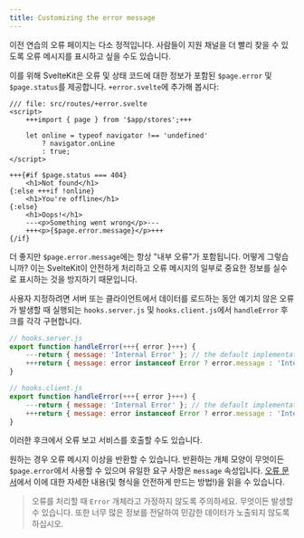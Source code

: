 ```yaml
---
title: Customizing the error message
---
```


이전 연습의 오류 페이지는 다소 정적입니다. 사람들이 지원 채널을 더 빨리 찾을 수 있도록 오류 메시지를 표시하고 싶을 수도 있습니다.

이를 위해 SvelteKit은 오류 및 상태 코드에 대한 정보가 포함된 `$page.error` 및 `$page.status`를 제공합니다. `+error.svelte`에 추가해 봅시다:

```svelte
/// file: src/routes/+error.svelte
<script>
	+++import { page } from '$app/stores';+++

	let online = typeof navigator !== 'undefined'
		? navigator.onLine
		: true;
</script>

+++{#if $page.status === 404}
	<h1>Not found</h1>
{:else +++if !online}
	<h1>You're offline</h1>
{:else}
	<h1>Oops!</h1>
	---<p>Something went wrong</p>---
	+++<p>{$page.error.message}</p>+++
{/if}
```

더 좋지만 `$page.error.message`에는 항상 "내부 오류"가 포함됩니다. 어떻게 그렇습니까? 이는 SvelteKit이 안전하게 처리하고 오류 메시지의 일부로 중요한 정보를 실수로 표시하는 것을 방지하기 때문입니다.

사용자 지정하려면 서버 또는 클라이언트에서 데이터를 로드하는 동안 예기치 않은 오류가 발생할 때 실행되는 `hooks.server.js` 및 `hooks.client.js`에서 `handleError` 후크를 각각 구현합니다.

```js
// hooks.server.js
export function handleError(+++{ error }+++) {
    ---return { message: 'Internal Error' }; // the default implementation of this hook---
    +++return { message: error instanceof Error ? error.message : 'Internal Error' };+++
}
```

```js
// hooks.client.js
export function handleError(+++{ error }+++) {
    ---return { message: 'Internal Error' }; // the default implementation of this hook---
    +++return { message: error instanceof Error ? error.message : 'Internal Error' };+++
}
```

이러한 후크에서 오류 보고 서비스를 호출할 수도 있습니다.

원하는 경우 오류 메시지 이상을 반환할 수 있습니다. 반환하는 개체 모양이 무엇이든 `$page.error`에서 사용할 수 있으며 유일한 요구 사항은 `message` 속성입니다. [오류 문서](https://kit.svelte.dev/docs/errors)에서 이에 대한 자세한 내용(및 형식을 안전하게 만드는 방법!)을 읽을 수 있습니다.

> 오류를 처리할 때 `Error` 개체라고 가정하지 않도록 주의하세요. 무엇이든 발생할 수 있습니다. 또한 너무 많은 정보를 전달하여 민감한 데이터가 노출되지 않도록 하십시오.
